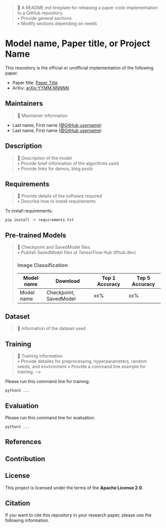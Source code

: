 > :memo: A README.md template for releasing a paper code implementation to a GitHub repository.  
> • Provide general sections  
> • Modify sections depending on needs  

# Model name, Paper title, or Project Name

This resository is the official or unofficial implementation of the following paper.

* Paper title: [Paper Title](https://arxiv.org/abs/YYMM.NNNNN)
* ArXiv: [arXiv:YYMM.NNNNN](https://arxiv.org/abs/YYMM.NNNNN)

## Maintainers

> :memo: Maintainer information  

* Last name, First name ([@GitHub username](https://github.com/username))
* Last name, First name ([@GitHub username](https://github.com/username))

## Description
> :memo: Description of the model  
> • Provide brief information of the algorithms used  
> • Provide links for demos, blog posts  

## Requirements
> :memo: Provide details of the software required  
> • Describe how to install requirements  

To install requirements:

```setup
pip install -r requirements.txt
```

## Pre-trained Models
> :memo: Checkpoint and SavedModel files  
> • Publish SavedModel files at TensorFlow Hub (tfhub.dev)  
>  
> ### Image Classification  
>  
> | Model name | Download | Top 1 Accuracy | Top 5 Accuracy |  
> |------------|----------|----------------|----------------|   
> | Model name | Checkpoint, SavedModel | xx% | xx% |  

## Dataset
> :memo: Information of the dataset used  

## Training
> :memo: Training information  
> • Provide detailes for preprocessing, hyperparameters, random seeds, and environment
> • Provide a command line example for training.
-->

Please run this command line for training.

```shell
python3 ...
```

## Evaluation
<!-- 
• Provide an evaluation script with details of how to reproduce results.
• Describe data preprocessing / postprocessing steps
• Provide a command line example for evaluation.
-->

Please run this command line for evaluation.

```shell
python3 ...
```

## References
<!-- Link to references -->

## Contribution
<!-- 
• Communicate your expectations clearly.
• How will you review and accept a contribution? (e.g., Use an issue template)
• What types of contributions will you accept? (e.g., Bug fixes only)
-->

## License
<!-- 
• Place your license text in a file named LICENSE.txt (or LICENSE.md) in the root of the repository.
• Please also include information about your license in this README.md file.
e.g., [Adding a license to a repository](https://help.github.com/en/github/building-a-strong-community/adding-a-license-to-a-repository)
-->

This project is licensed under the terms of the **Apache License 2.0**.

## Citation
<!-- 
If you want to make your repository citable, please follow the instructions at [Making Your Code Citable](https://guides.github.com/activities/citable-code/)
-->

If you want to cite this repository in your research paper, please use the following information.
